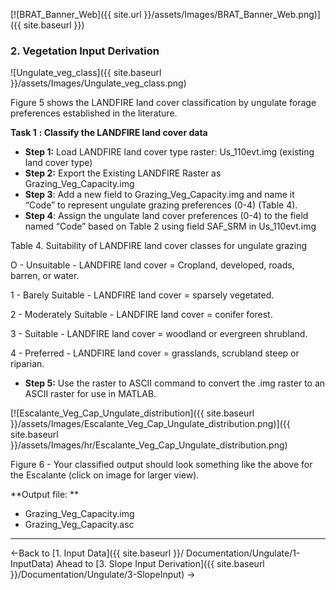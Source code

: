 [![BRAT_Banner_Web]({{ site.url }}/assets/Images/BRAT_Banner_Web.png)]({{ site.baseurl }})

### 2. Vegetation Input Derivation

![Ungulate_veg_class]({{ site.baseurl }}/assets/Images/Ungulate_veg_class.png)

Figure 5 shows the LANDFIRE land cover classification by ungulate forage preferences established in the literature.

**Task 1** **: Classify the LANDFIRE land cover data**

- **Step 1:** Load LANDFIRE land cover type raster: Us_110evt.img (existing land cover type)
- **Step 2:** Export the Existing LANDFIRE Raster as Grazing_Veg_Capacity.img
- **Step 3**: Add a new field to Grazing_Veg_Capacity.img and name it “Code” to represent ungulate grazing preferences (0-4) (Table 4).
- **Step 4**: Assign the ungulate land cover preferences (0-4) to the field named “Code” based on Table 2 using field SAF_SRM in Us_110evt.img

Table 4. Suitability of LANDFIRE land cover classes for ungulate grazing

O - Unsuitable - LANDFIRE land cover = Cropland, developed, roads, barren, or water.

1 - Barely Suitable - LANDFIRE land cover = sparsely vegetated.

2 - Moderately Suitable - LANDFIRE land cover = conifer forest.

3 - Suitable - LANDFIRE land cover = woodland or evergreen shrubland.

4 - Preferred - LANDFIRE land cover = grasslands, scrubland steep or riparian.

- **Step 5:** Use the raster to ASCII command to convert the .img raster to an ASCII raster for use in MATLAB.



[![Escalante_Veg_Cap_Ungulate_distribution]({{ site.baseurl }}/assets/Images/Escalante_Veg_Cap_Ungulate_distribution.png)]({{ site.baseurl }}/assets/Images/hr/Escalante_Veg_Cap_Ungulate_distribution.png)

Figure 6 - Your classified output should look something like the above for the Escalante (click on image for larger view).

**Output file: **

- Grazing_Veg_Capacity.img 
- Grazing_Veg_Capacity.asc

------

←Back to [1. Input Data]({{ site.baseurl }}/ Documentation/Ungulate/1-InputData)         Ahead to [3. Slope Input Derivation]({{ site.baseurl }}/Documentation/Ungulate/3-SlopeInput) →